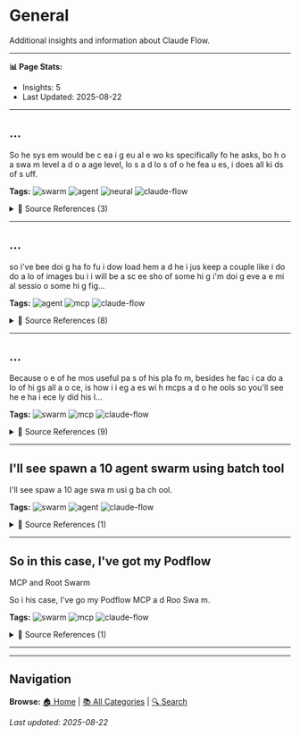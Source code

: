 # General

Additional insights and information about Claude Flow.

---
**📊 Page Stats:**
- Insights: 5
- Last Updated: 2025-08-22

---

## ...

<div id="e48ee517-0d0b-4df8-a6c2-2a18b3c391e2"></div>

So  he sys em would
be c ea i g  eu al  e wo ks specifically
fo   he  asks, bo h o  a swa m level a d
o  a  age  level, lo s a d lo s of
o he  fea u es, i  does all ki ds of s uff.

**Tags:** ![swarm](https://img.shields.io/badge/-swarm-blue?style=flat-square) ![agent](https://img.shields.io/badge/-agent-blue?style=flat-square) ![neural](https://img.shields.io/badge/-neural-blue?style=flat-square) ![claude-flow](https://img.shields.io/badge/-claude-flow-blue?style=flat-square)

<details>
<summary>📖 Source References (3)</summary>

#### Reference 1

> So the system would
be creating neural networks specifically
for the tasks, both on a swarm level and
on an agent level, lots and lots of
other features, it does all kinds of stuff.
>
> **Source:** `en-20250812_202211.txt` - Line 13
> **Confidence:** 80.0% `████████░░`
>
> **Context:** ... the high mind intelligence,
which shares a common sort of
memory system. We've got to find
multiple neural networks to your point,
narrow is better. So the system would
be creating neural networks specifically
for the tasks, both on a swarm level and
on an agent level, lots and lots of
other...

#### Reference 2

> So what I'm doing is I'm
creating neural patterns within each of the
agents that learns what it needs to do.
>
> **Source:** `en-20250812_202211.txt` - Line 81
> **Confidence:** 80.0% `████████░░`
>
> **Context:** ... back to this idea of neuro AI, which
I'm totally all about. This system basically
has a collective component that can do the
neural training. So what I'm doing is I'm
creating neural patterns within each of the
agents that learns what it needs to do. So the
more programs, the more...

#### Reference 3

> And you can see my MCPs, so
in this case I've got my Claude-flow
MCP and Bruce Swarm.
>
> **Source:** `en-20250812_202211.txt` - Line 144
> **Confidence:** 80.0% `████████░░`
>
> **Context:** ... of agents. The agents run, so one, you can see
that, I guess you can see all the
commands, these are the things I'm doing most
frequently. And you can see my MCPs, so
in this case I've got my Claude-flow
MCP and Bruce Swarm. So I'm basically
abstracting various tools. These are...

</details>


---

## ...

<div id="482d0ce2-7204-4457-a564-616a5ab2d9f9"></div>

so i've bee  doi g  ha  fo  fu 
i dow load  hem a d  he  i jus 
keep a couple like i do do a lo  of images
bu  i i  will be a sc ee sho  of some hi g
i'm doi g eve  a  e mi al sessio  o 
some hi g fig...

**Tags:** ![agent](https://img.shields.io/badge/-agent-blue?style=flat-square) ![mcp](https://img.shields.io/badge/-mcp-blue?style=flat-square) ![claude-flow](https://img.shields.io/badge/-claude-flow-blue?style=flat-square)

<details>
<summary>📖 Source References (8)</summary>

#### Reference 1

> so i've been doing that for fun
i download them and then i just
keep a couple like i do do a lot of images
but i it will be a screenshot of something
i'm doing even a terminal session or
something figure out the prompt like jet post
something i won't even give an instruction i
want to see what will go it normally gets it
you know i see this a prompt for cloud code
or something you know i love that as a
process you take the screenshot you give it
the error log and then you give it feedback and
then like all three combined is like really
strong yeah about that um it's taking its
own screenshot and because it's a docker
image it's already able to tail the log out of
the docker container that's being created
and in theory it's has access to root within
this environment so it can start and stop the
docker image rebuild it and then try again
so this is taking off we have five agents
running concurrently and perhaps we can
bring up our first guest wonderful excellent
jets i love this i love this to get something
started and then revisit it later on
in that in the in the episode that's really
neat so um we got a few folks today excuse me
sebastian who came to us uh who we we uh
found and connected at the toronto tech week
and meetup events uh it's got some uh a neat
mcp tool to show us And then we have
Sergio as well.
>
> **Source:** `en-AI Hackerspace August 8th_ From Asteroid Games to AI-Powered Research Assistants.txt` - Line 38
> **Confidence:** 80.0% `████████░░`
>
> **Context:** ... Just
like 10 eyes, 2, 3, 4, 5, 6, see
what it just... It's kind of weird.
I wonder what it thinks when it
tries to do that. You should try
that. so i've been doing that for fun
i download them and then i just
keep a couple like i do do a lot of images
but i it will be a screenshot of...

#### Reference 2

> yeah i've got this uh okay go ahead
you should be good thank you very much
so essentially i built like a fun web app
thinking of like some of the latest things we've
been like doing lately so i thought about
making like a really like super intelligent
scraping system so building essentially a
bunch of mcps scraping autonomously across
different specializations and then also
applying learning like intelligence to them so
they get better at it and they could also
qualify like research or essentially have a
very constructive autonomous like cloud
deployment so that they can 24 7 go on and and get
papers also i added to it i want to make
them accumulate all the knowledge and ground
to it and then generate its own like research
papers its own discovery its own kind
of combinations of things right now what
you're seeing and also like a root agent's
favorite concepts with like a little bit of a
temporal filter seeing what it's great being
like recently maybe you see like the most
recent like repositories was popular i think
you just look that up in github right now
you're seeing a lot of like it's not like
it's it's not fully deployed so i've been
going through the process of essentially going
on my cloud services so the initial prompts
were about orchestrating the the visual system
a rough copy right then after enhancing
the backend system and then uh i was i
deployed the mcps locally so it started generating
data but i wanted to do it autonomously
and then being that so so right now i'm
configuring the front end with the deployed
backend uh system and then here you could
see on my fire store uh i got um there's this
thing i got like all the data kind of like
collecting into firebase right so it's going
to be interesting to see once deployed i'll
update maybe next week uh over the over the
weeks and months how much it collects and
generates and we could all maybe chat with it
uh and just like play around you know maybe
you have like uh as a group an interactive
mode so just thinking about some of those
things it'll be cool to see in the future but
yeah thank you guys appreciate sharing wow
yeah my goodness because think about the idea
of perplexity and all these guys they're just
like a small startup but they're probably
doing these kinds of things right they're
deploying probably their whole web but it'd be
interesting doing a specialized a more
focused approach to maybe see what we can come
up with it's more like for fun creative right
now but let's it could really maybe come up
with some really cool stuff i mean i can
easily see applications like um you know i
work with bid teams and that's a high pressure
high stress environment where tools, the more
tools you can do for automating, paper
pushing, data pushing.
>
> **Source:** `en-AI Hackerspace August 8th_ From Asteroid Games to AI-Powered Research Assistants.txt` - Line 51
> **Confidence:** 80.0% `████████░░`
>
> **Context:** ... share with
you quickly here. I hope I don't have
any random message notification pop ups,
but, you know, if you if it happens, please don't
mind. yeah i've got this uh okay go ahead
you should be good thank you very much
so essentially i built like a fun web app
thinking of like some of the...

#### Reference 3

> I think there's a lot
of sort of powerful features that Claude-flow
exposes from like a workflow perspective
that um you know it it opens up the ability
for clod code and clod flow to be used for
um sort of non-coding purposes but you know
essentially there's there's some coding
actually happening but i uh i recently got
involved in this this discord uh channel for
this this cartoon series called uh or this
company called showrunner and showrunner i think
just got some um an investment from uh
amazon so they've got like an ai platform
which is primarily um used inside of uh discord
um actually let me just share my change
my share here how do i my screen.
>
> **Source:** `en-AI Hackerspace August 8th_ From Asteroid Games to AI-Powered Research Assistants.txt` - Line 144
> **Confidence:** 80.0% `████████░░`
>
> **Context:** to some work that
I was doing where I was thinking
about, you know, just the capabilities
of Claude-flow and extending it into sort
of other domains. I think there's a lot
of sort of powerful features that Claude-flow
exposes from like a workflow perspective
that um you know it it opens up the...

#### Reference 4

> uh use cloud flow swarm
to generate an exit valley episode using
the showrunner mcp based on this script i just
pasted in sort of like a synopsis perform
deep research on relevant news topics and
people to improve the narrative if applicable
uh give it some guidance someone needs to
die uh it's you know it's very satirical and
kind of like gruesome uh lots of swearing and
stuff like that which is kind of fun for a
cartoon uh also add a new variation of the
The Crypt Keeper location scenes also generate
a comprehensive report in Markdown
format using the generate episode tool.
>
> **Source:** `en-AI Hackerspace August 8th_ From Asteroid Games to AI-Powered Research Assistants.txt` - Line 162
> **Confidence:** 80.0% `████████░░`
>
> **Context:** be able to use the channels and
the slash commands to generate the
content. But I have to talk to their
admins about that. So I've got a
prompt here. uh use cloud flow swarm
to generate an exit valley episode using
the showrunner mcp based on this script i just
pasted in sort of like a synopsis...

#### Reference 5

> I'm
also creative and i'm i'm interested in i'm
building this agentic essentially script
system because i can go out in real
like the the way that the prompting is
working it's just going out and doing deep
research could be could be stuff on uh uh you
know current topics you could schedule an
agent to go and like get you know real
-time newsworthy newsworthy facts and
and automate this thing so um there's a lot a
lot to be done and i want to see if i can
get access to there um you remember those
political cartoons i think it'd be funny
seeing little like just little jokes like
people would love these just to see yeah totally
uh here's another one uh this was sort of
an earlier version of one um but i gave it
some guidance to sort of model it off of
swarms and pointed to that uh um pointed
to that uh quad flow documentation i haven't
read this in a while but um it might be actually
no you know what that's not a good this
one had some errors in it um here's another
one you know it's interesting we come to
the concept again so when you're generating
there's always i love the no filter stuff but
then like at some point you might have to do
filtering right so then the the system of
the prompting itself has to it's interesting
how it all comes back together oh yeah
well uh i think that they're probably using
something in the back like a model in the
background that um have some right but you can
kind of go around some but if you get special
access you get like like permission to like
play with it without it but then when you
release it you know like my script generation
isn't putting any profanity and whatnot
in because it's using Anthropic under the
Clot under the hood so it's you know it's
maybe the clean version.
>
> **Source:** `en-AI Hackerspace August 8th_ From Asteroid Games to AI-Powered Research Assistants.txt` - Line 179
> **Confidence:** 80.0% `████████░░`
>
> **Context:** ... why they're doing it, but they
don't have an API. So my next steps is I
actually reached out to support and said,
you know, I'm an agentic engineer. I'm
also creative and i'm i'm interested in i'm
building this agentic essentially script
system because i can go out in real
like the the way that...

#### Reference 6

> Yeah you know
with I could I could augment
that with other approaches but
yeah that's Discord channel it's called
Showrunner oh yeah we should all
share that to see hey yeah that's that i
just recently created a repo with 600 plus
sub agents for all kinds of things non-coding
i just shared a link in the chat you might
be interested in reading over thank you thanks
so current currently this is sorry go ahead
currently it's it's you know i've I took
the MCP approach, but my next step, thank
you for sharing that, Chris, because my next
step was basically, you know, I think just the
architecture of Claude code in combination
with Claude is toast.
>
> **Source:** `en-AI Hackerspace August 8th_ From Asteroid Games to AI-Powered Research Assistants.txt` - Line 181
> **Confidence:** 80.0% `████████░░`
>
> **Context:** ... because it's using Anthropic under the
Clot under the hood so it's you know it's
maybe the clean version. It's the person, the
person itself right? Yeah you know
with I could I could augment
that with other approaches but
yeah that's Discord channel it's called
Showrunner oh yeah we should...

#### Reference 7

> uh it's just very it's a wild moment
right so i i started trying to put together
a a way to deal with the um the incoming
firehose of stuff just for my own information
management purposes so this i mean 12 months
ago just vibe coding whatever you want to
call it at the time managed to stand up
listening javascript straight away this just takes
the ***** the data off github re-springifies
it turns it into something that's crockable
in a 3d space and it just worked straight
away in ar and i was like well that's very
gratifying and i thought well why don't i do
it multi-user in rust that was a mistake because
i'm not a programmer and i didn't realize
how difficult that was going to be so i i'm
now a hundred thousand mines of code 12
months later kind of become a labor of love
in a way uh and it's all you know because because
code code it's all very well documented
and stuff the the system now is uh spring
solving on a gpu uh for multi-user so it's
got a single source of truth so you can connect
multiple clients to it it pulls the information
from github which is sourced in the log
seek stuff that you saw which is the
knowledge management stuff and then it re-indexes
it through rag and microsoft graph rag and
uh other things it has a voice-to-voice layer
it has a obviously it's got the agency
layer and this is what really what the crux of
the of the demo here is you know there's all
kinds of interfaces and off and that's all
well and good but the thing that i've suddenly
started to add in which has made everything
false multiplayer 10 times as good is the
is the the thing that just suddenly makes it
you know the the can do anything jarvis
knockoff so i mean i'm just going to type the word
test in here because we don't have time for
that but so you can you can spawn up a hive
mind uh on the data that you have access
to here and then it brings in all of the
uh the monitoring stuff which is based on agentic
flow uh and i'm not really sure how any
of that works because this is how it goes
with this stuff you know um i was trying to
use a much cleaner mcp interface over the over
the existing port because everything obviously
is dockerized and speaking to everybody
else's points about getting these things to
do anything i've been getting it to do things
that are right outside the domain of um of
coding so like a full air circuit board for a
uh preamp like a preamp with a bit of character
which somebody told me to make so it
created the circuit board in my docker i have
all the latex tools all the rust tools all
the usual tools that you'd have all the
electronics tools uh all of the um just whatever
you can think of that you can digitize slap
it in the docker connect it to the visualization
system voice voice go and make a thing
deliver the thing when it's done and there's
a this is kind of the opportunity that i'm
seeing when i'm talking to other people here
is that they want to see something that's
a bit Like Andy, they really don't want to
look at a CLI interface.
>
> **Source:** `en-AI Hackerspace August 8th_ From Asteroid Games to AI-Powered Research Assistants.txt` - Line 242
> **Confidence:** 80.0% `████████░░`
>
> **Context:** ... reality,
telecollaboration, working with other
people, working with now AI agents, I mean, so
distributed systems, kind of protocol-level
stuff. uh it's just very it's a wild moment
right so i i started trying to put together
a a way to deal with the um the incoming
firehose of stuff just for...

#### Reference 8

> And that's where most
of the personal tax is coming for me, is
just trying to keep that uh kind of web of
dockers going in a way where stuff doesn't
break all the time which is why i was fighting
it today to try and get it going again but i
mean it's fine it's just it's just the next
thing to do really what i need to do is get
it just good enough so i can start solving
real problems with it i would then suggest
that you point your collection of docker
containers powered by cloud code to research
declarative infrastructure yeah yeah yeah and
i'd like to see this project combined with
that with whatever braun is building that post
that he had or that message that he had in
the whatsapp group where he said he's like
passed to the other side like the the whole
the whole agentics one so all of the all the
telemetrics that comes out that was in the
one that uh was was demonstrated in the in
the uh in the branch that had all the telemetrics
and there's a lot of it um that's all in
this one in principle so i've ended up
standing up in another server inside the swarm
container because it just i couldn't get
enough out over the mcp channel and now i
literally have no idea what's going on in
that corner of the code base now it's it it's
it's working but i don't know i don't know how
much uh telemetrics is coming over it seems
like there's quite a lot of it and you saw
when i when i zoomed into the green blob
and that's just like that's just the hive
mind instance that it had stood up for that
particular thing and i've got a suspicion
that you were looking at mock data there because
that in any given moment the whole thing
is either working or not working you know
like a jagged frontier of horrible unknowns
but i've seen it i've seen it pulling stuff
live and i've seen it pulling quite a lot
of stuff live i just don't know what sometimes
it'll get there i have a question do you
what do you ever think of naming it or want to
ask it it's currently ****** jarvis because
it's It's obviously ***** garbage.
>
> **Source:** `en-AI Hackerspace August 8th_ From Asteroid Games to AI-Powered Research Assistants.txt` - Line 322
> **Confidence:** 80.0% `████████░░`
>
> **Context:** into a very capable GPU-connected Docker
and just stand it all up in their old
bunch of Dockers, which is just kind of the other
route on this stuff. And that's where most
of the personal tax is coming for me, is
just trying to keep that uh kind of web of
dockers going in a way where stuff...

</details>


---

## ...

<div id="04c40cfe-5da9-4527-920e-a2f80135f89c"></div>

Because o e of
 he mos  useful pa s of  his pla fo m,
besides  he fac  i  ca  do a lo  of  hi gs
all a  o ce, is how i  i eg a es wi h mcps a d
o he   ools so you'll see he e  ha  i
 ece ly did  his l...

**Tags:** ![swarm](https://img.shields.io/badge/-swarm-blue?style=flat-square) ![mcp](https://img.shields.io/badge/-mcp-blue?style=flat-square) ![claude-flow](https://img.shields.io/badge/-claude-flow-blue?style=flat-square)

<details>
<summary>📖 Source References (9)</summary>

#### Reference 1

> Because one of
the most useful parts of this platform,
besides the fact it can do a lot of things
all at once, is how it integrates with mcps and
other tools so you'll see here that i
recently did this like recently like i think in
last night i pushed the alpha 61 uh version of
cloud flow and you'll see that i it's an
amalgamation of bugs and and little issues
here and there that relate now i'm i'm organizing
all of this through the the cloud flow
system but i don't always actually directly
use the the dot cloud flow or the uh the mpx
cloud flow at alpha i actually once i've got
the system instantiated you'll notice that
there's a bunch of slash commands that that
allow you to use the system without actually
having to use the cli directly so what i
want to show you guys a bit of that so right
now what i'm working on when in between all
my various calls and whatnot is the the next
release so i don't try to do everything at
once because if i'm if i'm trying to fix
everything under the sun there's currently 69
issues open which is good because it was like
90 earlier um so what i'm trying to do is just
group group problems in combination of
things that were they've been open for a little
while versus things that i just want to add
so in this case this morning i i sort of
prioritized you know the swarm status which was
a recurring problem where the mcb tool
didn't actually give me the correct status
then some architectural improvements i'm working
my way through linting and other errors and
you'll see here that i've got you know i at
one point i had something like 7 000 typescript
errors and now i'm down to about 400 these
aren't things that actually affect the
operations they're mostly sort of they just
don't look good um and and other various things
and you'll notice here that i said i'm i can
i make them related to the actual bugs people
are posting because i want to i want this
to be a community so this particular release
is mostly just fixing things people are
saying is aren't working for them like it
doesn't work right on windows or i'm getting
issues on mac that kind of stuff now the mac
one is hard because i don't currently have
my mac mini plugged in so i probably should go
and do that but um but i'm running it i
generally know what the error is so it's not
necessarily something i need to worry about
since here as the system progresses about an
hour ago it updated the various parts so i'm
going to show you a little bit of kind of
behind the scenes of how i'm doing this here's
another major update.
>
> **Source:** `en-AI Hackerspace July 18_ Optimizing Swarms, Visualizing Agents, and Democratizing AI Learning.txt` - Line 38
> **Confidence:** 80.0% `████████░░`
>
> **Context:** ... for you guys. So I'm
just going to spend a few minutes showing
sort of how I handle my GitHub updates and things
like that, if that's helpful. Because one of
the most useful parts of this platform,
besides the fact it can do a lot of things
all at once, is how it integrates with mcps...

#### Reference 2

> Now, I haven't pushed the neural
network components as a default option,
although the swarm has a tendency to self-discover
it and use it.
>
> **Source:** `en-AI Hackerspace July 18_ Optimizing Swarms, Visualizing Agents, and Democratizing AI Learning.txt` - Line 57
> **Confidence:** 80.0% `████████░░`
>
> **Context:** ... go
in here and you run the training component and
you see there's a bunch of different other,
like the neural train, there's the pattern
learning. Now, I haven't pushed the neural
network components as a default option,
although the swarm has a tendency to self-discover
it and use it. But what...

#### Reference 3

> But what I might do in an
upcoming release is make that as a default option
because yesterday I ran a benchmark, which
I want to show you guys quickly before I
go back to my GitHub stuff i'm jumping around
a little bit here but if you're curious i
everything i try and test i'm actually posting
here to the system itself so where do we
yeah here it is so someone asked maybe it was
jed someone asked you know what's the
difference between running sort of the default
swarm versus running one with sort of the
the micro neural net optimizations so you know
i did a quick sort of uh a b test that basically
looked at the sort of performance of one
versus the other and I'm seeing substantially,
it runs substantially faster.
>
> **Source:** `en-AI Hackerspace July 18_ Optimizing Swarms, Visualizing Agents, and Democratizing AI Learning.txt` - Line 58
> **Confidence:** 80.0% `████████░░`
>
> **Context:** ... Now, I haven't pushed the neural
network components as a default option,
although the swarm has a tendency to self-discover
it and use it. But what I might do in an
upcoming release is make that as a default option
because yesterday I ran a benchmark, which
I want to show you guys...

#### Reference 4

> So if you run
coordination, you'll see that there's different
structures for how it can initialize and
different topologies for how it's going to
organize the agents.
>
> **Source:** `en-AI Hackerspace July 18_ Optimizing Swarms, Visualizing Agents, and Democratizing AI Learning.txt` - Line 74
> **Confidence:** 80.0% `████████░░`
>
> **Context:** feature of the coordination system.
So you notice here that there's a coordination
system. And a lot of this is happening when
you don't look, right? So if you run
coordination, you'll see that there's different
structures for how it can initialize and
different topologies for how it's going...

#### Reference 5

> I'm actually
going in here and using the dangerously
skip permissions option and i'm just going
to copy this because i'm too lazy to type it
i go back in here and i'm just going to do and
if i want to continue i'll use dash c i
don't want to continue because i'm just
showing you guys how it works but almost all
the real functionality you want in the system
is actually in the slash commands these
slash commands you can you can also customize so
when you see the cus these folders these
are the system this is how the system works
you know from like a human point of view so
rather than trying to type this big long
command in into a command line which really
doesn't work particularly well this little user
interface is actually easier for copying
and pasting you can go in here and type things
like github and in this case you've got
you know issue tracker code review so i can
spin up a code review swarm to to explore
someone's pr you know or i i can use this to do
my own pr or i i can prep my release to prep
for the npm publishing so i'm using the system
but i'm not using it i'm using it directly
within cloud code so in this case
i'm going to select this one and i'm
going to say uh review the you know i
gotta go figure out what which one i
want to look at let's let's do this one
this is an issue one oh this is yeah
this is the issue and see
and see if there are any ways to
further improve the neural network
components.
>
> **Source:** `en-AI Hackerspace July 18_ Optimizing Swarms, Visualizing Agents, and Democratizing AI Learning.txt` - Line 81
> **Confidence:** 80.0% `████████░░`
>
> **Context:** ... other. Now, the other thing
I want to show you guys quickly is often
when I'm running this, I don't actually use
that command at all to instantiate. I'm actually
going in here and using the dangerously
skip permissions option and i'm just going
to copy this because i'm too lazy to type it
i go...

#### Reference 6

> so you can see here
it's telling it how to use the mcps it's telling
you know giving it the guidance it's
saying that this one's optimized for roof fan
you know but you can see the different options
and i might have to customize these a
little bit more to be honest and make them
maybe more generic um but here we are so now
it's looking it's it's it knows how to work
with it now it's it's spinning up a task not
a doesn't always need a swarm in this particular
case the question I gave it doesn't
really require a swarm.
>
> **Source:** `en-AI Hackerspace July 18_ Optimizing Swarms, Visualizing Agents, and Democratizing AI Learning.txt` - Line 85
> **Confidence:** 80.0% `████████░░`
>
> **Context:** ... and
you can customize all these just by pointing
cloud code out and say, you know,
customize it for my particular repo or
whatever I'm building. so you can see here
it's telling it how to use the mcps it's telling
you know giving it the guidance it's
saying that this one's optimized for roof...

#### Reference 7

> Now, I could have
asked it to spin up a three agent swarm, but
I don't think I need to do that because it's
a really simple sort of request I'm giving
it.
>
> **Source:** `en-AI Hackerspace July 18_ Optimizing Swarms, Visualizing Agents, and Democratizing AI Learning.txt` - Line 86
> **Confidence:** 80.0% `████████░░`
>
> **Context:** ... it now it's it's spinning up a task not
a doesn't always need a swarm in this particular
case the question I gave it doesn't
really require a swarm. Now, I could have
asked it to spin up a three agent swarm, but
I don't think I need to do that because it's
a really simple sort of request I'm...

#### Reference 8

> and then i said well what if i could like
pick methodologies you know and it would
sort of pick its own governing methodology
why the **** it decided waterfall was a good
agentic methodology i don't know but whatever
um and then you know some kind of some kind
of other settings so i know this looks a
bit like the london underground um and
that may give people some fear and uncertainty
but i just when you're thinking
about really complex swarm um methodologies
Being able to visualize how they're all
starting and stopping and kind of in
parallel was something that had been causing
me some kind of mental grief.
>
> **Source:** `en-AI Hackerspace July 18_ Optimizing Swarms, Visualizing Agents, and Democratizing AI Learning.txt` - Line 125
> **Confidence:** 80.0% `████████░░`
>
> **Context:** ... ended up naming
herself. It named the team. So I could say
I want to, you know, a front end designer,
a full stack developer, a DevOps engineer.
and then i said well what if i could like
pick methodologies you know and it would
sort of pick its own governing methodology
why the **** it...

#### Reference 9

> So if you
are running a kind of distributed swarm of
agents across multiple machines, and you lose
a couple of machines, it doesn't affect the
overall operations, and you can resume
where it left off.
>
> **Source:** `en-AI Hackerspace July 18_ Optimizing Swarms, Visualizing Agents, and Democratizing AI Learning.txt` - Line 376
> **Confidence:** 80.0% `████████░░`
>
> **Context:** ... the way, guys, that's why we included
the resume capability, and we've got the
Byzantine fault tolerance components
that we included in the system. So if you
are running a kind of distributed swarm of
agents across multiple machines, and you lose
a couple of machines, it doesn't affect...

</details>


---

## I'll see spawn a 10 agent swarm using batch tool

<div id="5375155d-8d1b-4d96-950f-372c16ebd341"></div>

I'll see spaw  a 10 age  swa m usi g ba ch  ool.

**Tags:** ![swarm](https://img.shields.io/badge/-swarm-blue?style=flat-square) ![agent](https://img.shields.io/badge/-agent-blue?style=flat-square) ![claude-flow](https://img.shields.io/badge/-claude-flow-blue?style=flat-square)

<details>
<summary>📖 Source References (1)</summary>

#### Reference 1

> I'll see spawn a 10 agent swarm using batch tool.
>
> **Source:** `en-Agentics Live Vibe Coding - June 19, 2025.txt` - Line 100
> **Confidence:** 80.0% `████████░░`
>
> **Context:** sometimes like
like a like a boat motor a little bit
so it's doing it's doing the uh it's
doing this in parallel So this is why you
have to watch it. I'll see spawn a 10 agent swarm using batch tool. So I noticed it probably
would have eventually got to the 10
agents, but I want to spawn it...

</details>


---

## So in this case, I've got my Podflow
MCP and Root Swarm

<div id="a90f1370-7bb2-4614-a2da-c76c89813268"></div>

So i   his case, I've go  my Podflow
MCP a d Roo  Swa m.

**Tags:** ![swarm](https://img.shields.io/badge/-swarm-blue?style=flat-square) ![mcp](https://img.shields.io/badge/-mcp-blue?style=flat-square) ![claude-flow](https://img.shields.io/badge/-claude-flow-blue?style=flat-square)

<details>
<summary>📖 Source References (1)</summary>

#### Reference 1

> So in this case, I've got my Podflow
MCP and Root Swarm.
>
> **Source:** `en-Toronto Chapter 2025-08-12_18-49-45 .txt` - Line 904
> **Confidence:** 80.0% `████████░░`
>
> **Context:** ... of agents. The agents run enabled. So one, you can see
all my commands. These are the things I'm
doing most frequently. And you can see my
MCPs. So in this case, I've got my Podflow
MCP and Root Swarm. So I'm basically
abstracting various tools, these are secondary
systems, like you see my...

</details>


---


---

## Navigation

**Browse:** [🏠 Home](../index.md) | [📚 All Categories](../index.md#navigation) | [🔍 Search](../_search/index.md)

*Last updated: 2025-08-22*

